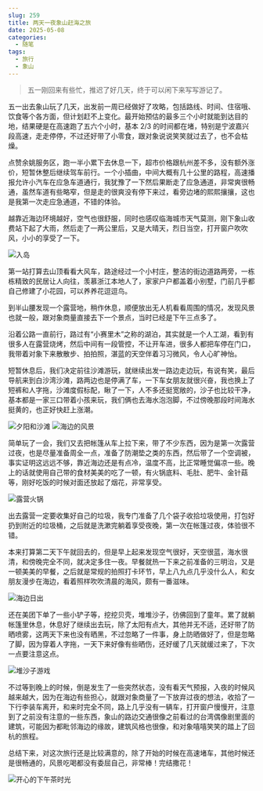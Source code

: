```yaml
---
slug: 259
title: 两天一夜象山赶海之旅
date: 2025-05-08
categories: 
  - 随笔
tags: 
  - 旅行
  - 象山
---
```


> 五一刚回来有些忙，推迟了好几天，终于可以闲下来写写游记了。

五一出去象山玩了几天，出发前一周已经做好了攻略，包括路线、时间、住宿哦、饮食等个各方面，但计划赶不上变化。最开始预估的最多三个小时就能到达目的地，结果硬是在高速跑了五六个小时，基本 2/3 的时间都在堵，特别是宁波嘉兴段高速，走走停停，不过还好带了小零食，跟对象说说笑笑就过去了，也不会枯燥。

点赞余姚服务区，跑一半小累下去休息一下，超市价格跟杭州差不多，没有额外涨价，短暂休整后继续驾车前行。一个小插曲，中间大概有几十公里的路程，高速播报允许小汽车在应急车道通行，我犹豫了一下然后果断走了应急通道，非常爽很畅通，虽然车道有些略窄，但是走的很爽没有停下来过，看旁边堵的熙熙攘攘，这也是我第一次走应急通道，不错的体验。

越靠近海边环境越好，空气也很舒服，同时也感叹临海城市天气莫测，刚下象山收费站下起了大雨，然后走了一两公里后，又是大晴天，烈日当空，打开窗户吹吹风，小小的享受了一下。

![入岛](https://imgurl.zishu.me/2025/05/1746686738820.webp)

第一站打算去山顶看看大风车，路途经过一个小村庄，整洁的街边道路两旁，一栋栋精致的民居让人向往，羡慕浙江本地人了，家家户户都盖着小别墅，门前几乎都自己修建了小花园，可以养养花逗逗鸟。

到半山腰发现一个露营地，稍作休息，顺便放出无人机看看周围的情况，发现风景也就一般，跟对象商量直接去下一个景点，当时已经是下午三点多了。

沿着公路一直前行，路过有“小赛里木”之称的湖泊，其实就是一个人工湖，看到有很多人在露营烧烤，然后中间有一段管控，不让开车进，很多人都把车停在门口，我带着对象下来散散步、拍拍照，湛蓝的天空伴着习习微风，令人心旷神怡。


短暂休息后，我们决定前往沙滩游玩，就继续出发一路边走边玩，有说有笑，最后导航来到白沙湾沙滩，路两边也是停满了车，一下车女朋友就很兴奋，我也换上了短裤和人字拖，沙滩度假标配，瞅了一下，人不多还挺宽敞的，沙子也比较干净，基本都是一家三口带着小孩来玩，我们俩也去海水泡泡脚，不过傍晚那段时间海水挺黄的，也正好快赶上涨潮。

![夕阳和沙滩](https://imgurl.zishu.me/2025/05/1746686804738.webp)
![海边的风景](https://imgurl.zishu.me/2025/05/1746686752701.webp)

简单玩了一会，我们又去把帐篷从车上拉下来，带了不少东西，因为是第一次露营过夜，也是尽量准备周全一点，准备了防潮垫之类的东西，然后带了一个空调被，事实证明这远远不够，靠近海边还是有点冷，温度不高，比正常睡觉偏凉一些。晚上的话就使用自己带的食材美美的吃了一顿，有火锅底料、毛肚、肥牛、金针菇等，刚好吃饭的时候对面还放起了烟花，非常享受。

![露营火锅](https://imgurl.zishu.me/2025/05/1746684373694.webp)

出去露营一定要收集好自己的垃圾，我专门准备了几个袋子收拾垃圾使用，打包好扔到附近的垃圾桶，之后就是洗漱完躺着享受夜晚，第一次在帐篷过夜，体验很不错。

本来打算第二天下午就回去的，但是早上起来发现空气很好，天空很蓝，海水很清，和傍晚完全不同，就决定多住一夜。早餐就热一下来之前准备的三明治，又是一顿美美的早餐，之后就是常规的拍照打卡环节，早上八九点几乎没什么人，和女朋友漫步在海边，看着照样吹吹清晨的海风，颇有一番滋味。

![海边日出](https://imgurl.zishu.me/2025/05/1746686787260.webp)

还在美团下单了一些小铲子等，挖挖贝壳，堆堆沙子，彷佛回到了童年。累了就躺帐篷里休息，休息好了继续出去玩，除了太阳有点大，其他并无不适，还好带了防晒喷雾，这两天下来也没有晒黑，不过忽略了一件事，身上防晒做好了，但是忽略了脚，因为穿着人字拖，一天下来好像有些晒伤，还好缓了几天就缓过来了，下次一点要注意这点。

![堆沙子游戏](https://imgurl.zishu.me/2025/05/1746686198552.webp)

不过等到晚上的时候，倒是发生了一些突然状态，没有看天气预报，入夜的时候风越来越大，因为在海边有些担心，就跟对象商量了一下放弃过夜的想法，收拾了一下行李装车离开，和来时完全不同，路上几乎没有一辆车，打开窗户慢慢开，注意到了之前没有注意的一些东西，象山的路边交通很像之前看过的台湾偶像剧里面的建筑，可能因为都毗邻海边的缘故，建筑风格也很像，和对象嘻嘻笑笑的踏上了回杭的旅程。

总结下来，对这次旅行还是比较满意的，除了开始的时候在高速堵车，其他时候还是很畅通的，风景吃喝都没有委屈自己，非常棒！完结撒花！

![开心的下午茶时光](https://imgurl.zishu.me/2025/05/1746684408164.webp)
